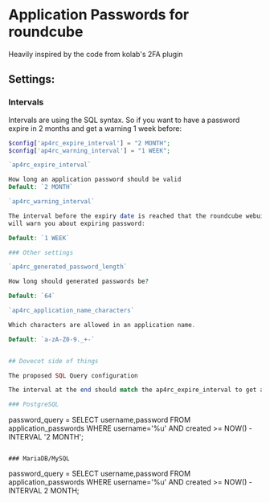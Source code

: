 # Application Passwords for roundcube

Heavily inspired by the code from kolab's 2FA plugin

## Settings:


### Intervals

Intervals are using the SQL syntax. So if you want to have a password expire in
2 months and get a warning 1 week before:

```php
$config['ap4rc_expire_interval'] = "2 MONTH";
$config['ap4rc_warning_interval'] = "1 WEEK";

`ap4rc_expire_interval`

How long an application password should be valid
Default: `2 MONTH`

`ap4rc_warning_interval`

The interval before the expiry date is reached that the roundcube webui
will warn you about expiring password:

Default: `1 WEEK`

### Other settings

`ap4rc_generated_password_length`

How long should generated passwords be?

Default: `64`

`ap4rc_application_name_characters`

Which characters are allowed in an application name.

Default: `a-zA-Z0-9._+-`


## Dovecot side of things

The proposed SQL Query configuration

The interval at the end should match the ap4rc_expire_interval to get a consistent behavior.

### PostgreSQL

```
password_query = SELECT username,password FROM application_passwords WHERE username='%u' AND created >= NOW() - INTERVAL '2 MONTH';
```

### MariaDB/MySQL

```
password_query = SELECT username,password FROM application_passwords WHERE username='%u' AND created >= NOW() - INTERVAL 2 MONTH;
```
